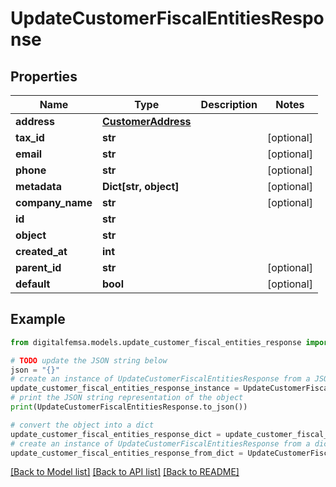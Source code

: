 # UpdateCustomerFiscalEntitiesResponse


## Properties

Name | Type | Description | Notes
------------ | ------------- | ------------- | -------------
**address** | [**CustomerAddress**](CustomerAddress.md) |  | 
**tax_id** | **str** |  | [optional] 
**email** | **str** |  | [optional] 
**phone** | **str** |  | [optional] 
**metadata** | **Dict[str, object]** |  | [optional] 
**company_name** | **str** |  | [optional] 
**id** | **str** |  | 
**object** | **str** |  | 
**created_at** | **int** |  | 
**parent_id** | **str** |  | [optional] 
**default** | **bool** |  | [optional] 

## Example

```python
from digitalfemsa.models.update_customer_fiscal_entities_response import UpdateCustomerFiscalEntitiesResponse

# TODO update the JSON string below
json = "{}"
# create an instance of UpdateCustomerFiscalEntitiesResponse from a JSON string
update_customer_fiscal_entities_response_instance = UpdateCustomerFiscalEntitiesResponse.from_json(json)
# print the JSON string representation of the object
print(UpdateCustomerFiscalEntitiesResponse.to_json())

# convert the object into a dict
update_customer_fiscal_entities_response_dict = update_customer_fiscal_entities_response_instance.to_dict()
# create an instance of UpdateCustomerFiscalEntitiesResponse from a dict
update_customer_fiscal_entities_response_from_dict = UpdateCustomerFiscalEntitiesResponse.from_dict(update_customer_fiscal_entities_response_dict)
```
[[Back to Model list]](../README.md#documentation-for-models) [[Back to API list]](../README.md#documentation-for-api-endpoints) [[Back to README]](../README.md)


